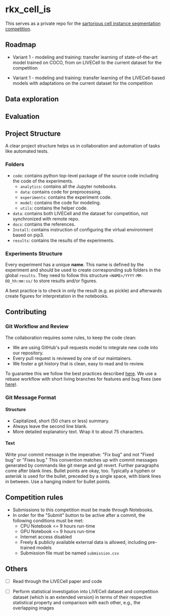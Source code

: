 rkx_cell_is
===========

This serves as a private repo for the [sartorious cell instance segmentation competition](https://www.kaggle.com/c/sartorius-cell-instance-segmentation/overview/description).

## Roadmap
- Variant 1 - modeling and training: transfer learning of state-of-the-art model trained on COCO, from on LIVECell to the 
  current dataset for the competition
  
- Variant 1 - modeling and training: transfer learning of the LIVECell-based models with adaptations on the current dataset 
  for the competition 

## Data exploration

## Evaluation

## Project Structure

A clear project structure helps us in collaboration and automation of tasks like automated tests.

### Folders

* `code`: contains python top-level package of the source code including the code of the experiments.
  * `analytics`: contains all the Jupyter notebooks.
  * `data`: contains code for preprocessing.
  * `experiments`: contains the experiment code.
  * `model`: contains the code for modeling.
  * `utils`: contains the helper code.
* `data`: contains both LIVECell and the dataset for competition, not synchronized with remote repo.
* `docs`: contains the references.
* `Install`: contains instruction of configuring the virtual environment based on pip3.
* `results`: contains the results of the experiments.


### Experiments Structure

Every experiment has a unique **name**.
This name is defined by the experiment and should be used to create corresponding sub folders in the global `results`.
They need to follow this structure `<NAME>/YYYY-MM-DD_hh:mm:ss/` to store results and/or figures.

A best practice is to check in only the result (e.g. as pickle) and afterwards create figures for interpretation in the notebooks.

## Contributing

### Git Workflow and Review

The collaboration requires some rules, to keep the code clean:
* We are using GitHub's pull requests model to integrate new code into our repository.
* Every pull request is reviewed by one of our maintainers.
* We foster a git history that is clean, easy to read and to review.

To guarantee this we follow the best practices described [here](https://www.git-tower.com/learn/git/ebook/en/command-line/appendix/best-practices#start).
We use a rebase workflow with short living branches for features and bug fixes (see [here](https://www.git-tower.com/learn/git/ebook/en/command-line/advanced-topics/rebase#start)).

### Git Message Format

#### Structure

* Capitalized, short (50 chars or less) summary.
* Always leave the second line blank.
* More detailed explanatory text. Wrap it to about 75 characters.

#### Text

Write your commit message in the imperative: "Fix bug" and not "Fixed bug" or "Fixes bug."
This convention matches up with commit messages generated by commands like git merge and git revert.
Further paragraphs come after blank lines.
Bullet points are okay, too.
Typically a hyphen or asterisk is used for the bullet, preceded by a single space, with blank lines in between.
Use a hanging indent for bullet points.



## Competition rules

- Submissions to this competition must be made through Notebooks.
- In order for the "Submit" button to be active after a commit, the following conditions must be met:
  - CPU Notebook <= 9 hours run-time
  - GPU Notebook <= 9 hours run-time
  - Internet access disabled
  - Freely & publicly available external data is allowed, including pre-trained models
  - Submission file must be named `submission.csv`
    
  
## Others
- [ ] Read through the LIVECell paper and code
- [ ] Perform statistical investigation into LIVECell dataset and competition dataset (which is an extended version) in 
  terms of their respective statistical property and comparison with each other, e.g., the overlapping images
  
  